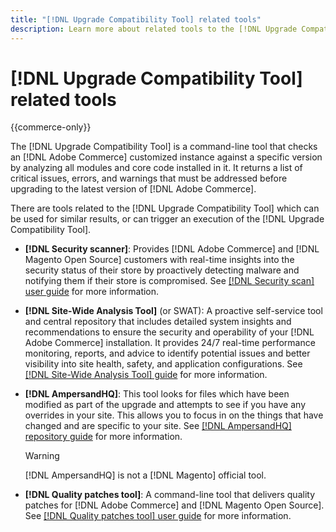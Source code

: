 ```yaml
---
title: "[!DNL Upgrade Compatibility Tool] related tools"
description: Learn more about related tools to the [!DNL Upgrade Compatibility Tool] on your [!DNL Adobe Commerce] project.
---
```


# [!DNL Upgrade Compatibility Tool] related tools

{{commerce-only}}

The [!DNL Upgrade Compatibility Tool] is a command-line tool that checks an [!DNL Adobe Commerce] customized instance against a specific version by analyzing all modules and core code installed in it. It returns a list of critical issues, errors, and warnings that must be addressed before upgrading to the latest version of [!DNL Adobe Commerce].

There are tools related to the [!DNL Upgrade Compatibility Tool] which can be used for similar results, or can trigger an execution of the [!DNL Upgrade Compatibility Tool]. 

- **[!DNL Security scanner]**: Provides [!DNL Adobe Commerce] and [!DNL Magento Open Source] customers with real-time insights into the security status of their store by proactively detecting malware and notifying them if their store is compromised. See [[!DNL Security scan] user guide](https://docs.magento.com/user-guide/magento/security-scan.html) for more information.

- **[!DNL Site-Wide Analysis Tool]** (or SWAT): A proactive self-service tool and central repository that includes detailed system insights and recommendations to ensure the security and operability of your [!DNL Adobe Commerce] installation. It provides 24/7 real-time performance monitoring, reports, and advice to identify potential issues and better visibility into site health, safety, and application configurations. See [[!DNL Site-Wide Analysis Tool] guide](https://experienceleague.adobe.com/docs/commerce-operations/tools/site-wide-analysis-tool/intro.html?lang=en) for more information.

- **[!DNL AmpersandHQ]**: This tool looks for files which have been modified as part of the upgrade and attempts to see if you have any overrides in your site. This allows you to focus in on the things that have changed and are specific to your site. See [[!DNL AmpersandHQ] repository guide](https://github.com/AmpersandHQ) for more information.

   >[!WARNING]
   >
   >[!DNL AmpersandHQ] is not a [!DNL Magento] official tool.

- **[!DNL Quality patches tool]**: A command-line tool that delivers quality patches for [!DNL Adobe Commerce] and [!DNL Magento Open Source]. See [[!DNL Quality patches tool] user guide]( https://devdocs.magento.com/quality-patches/tool.html) for more information.
